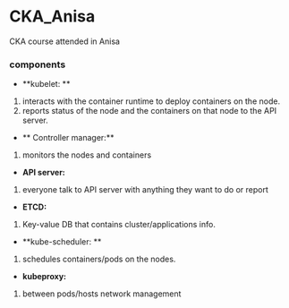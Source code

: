 # CKA_Anisa
CKA course attended in Anisa


### components

- **kubelet: **

1. interacts with the container runtime to deploy containers on the node.
2. reports status of the node and the containers on that node to the API server.

- ** Controller manager:**

1. monitors the nodes and containers

- **API server:**

1. everyone talk to API server with anything they want to do or report

- **ETCD:**

1. Key-value DB that contains cluster/applications info.

- **kube-scheduler: **

1. schedules containers/pods on the nodes.

- **kubeproxy:**

1. between pods/hosts network management
